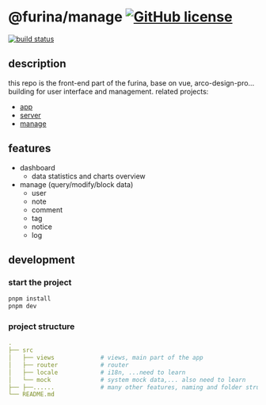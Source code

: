 # @furina/manage [![GitHub license](https://img.shields.io/badge/license-MIT-blue.svg)](https://github.com/rainbow-dust/manage/blob/main/LICENSE)  

[![build status](https://github.com/rainbow-dust/manage/actions/workflows/build.yml/badge.svg?branch=main)](https://github.com/rainbow-dust/manage/actions/workflows/build.yml)


## description

this repo is the front-end part of the furina, base on vue, arco-design-pro... building for user interface and management.
related projects:

- [app](https://github.com/rainbow-dust/app)
- [server](https://github.com/rainbow-dust/server)
- [manage](https://github.com/rainbow-dust/manage)

## features

- dashboard
  - data statistics and charts overview
- manage (query/modify/block data)
  - user
  - note
  - comment
  - tag
  - notice
  - log

## development

### start the project

```bash
pnpm install
pnpm dev
```

### project structure

```yaml
.
├── src
│   ├── views             # views, main part of the app
│   ├── router            # router 
│   ├── locale            # i18n, ...need to learn
│   └── mock              # system mock data,... also need to learn
├── ├──......             # many other features, naming and folder structures... need to learn
└── README.md
```
